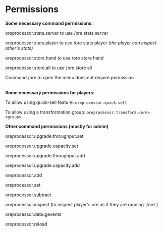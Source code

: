 # Permissions

**Some necessary command permissions:**

oreprocessor.stats.server to use /ore stats server

oreprocessor.stats.player to use /ore stats player _(the player can inspect other's stats)_

oreprocessor.store.hand to use /ore store hand

oreprocessor.store.all to use /ore store all

Command /ore to open the menu does not require permission

\
**Some necessary permissions for players:**&#x20;

To allow using quick-sell feature: `oreprocessor.quick-sell`

To allow using a transformation group: `oreprocessor.transform.<ore>.<group>`



**Other command permissions (mostly for admin)**

oreprocessor.upgrade.throughput.set

oreprocessor.upgrade.capacity.set

oreprocessor.upgrade.throughput.add

oreprocessor.upgrade.capacity.add

oreprocessor.add

oreprocessor.set

oreprocessor.subtract

oreprocessor.inspect  (to inspect player's ore as if they are running \`/ore\`)

oreprocessor.debugevents

oreprocessor.reload
